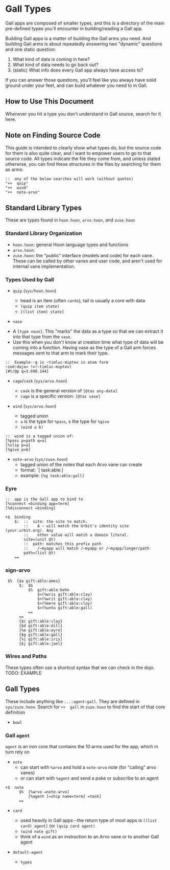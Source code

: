 # Gall Types
Gall apps are composed of smaller types, and this is a directory of the main pre-defined types you'll encounter in building/reading a Gall app.

Building Gall apps is a matter of building the Gall arms you need. And building Gall arms is about repeatedly answering two "dynamic" questions and one static question:
1. What kind of data is coming in here?
2. What kind of data needs to go back out?
3. (static) What info does every Gall app always have access to?

If you can answer those questions, you'll feel like you always have solid ground under your feet, and can build whatever you need to in Gall.

## How to Use This Document
Whenever you hit a type you don't understand in Gall source, search for it here.

## Note on Finding Source Code
This guide is intended to clearly show what types do, but the source code for them is also quite clear, and I want to empower users to go to that source code. All types indicate the file they come from, and unless stated otherwise, you can find these structures in the files by searching for them as arms:
```
::  any of the below searches will work (without quotes)
"++  quip"
"++  wind"
"++  note-arvo"
```

## Standard Library Types
These are types found in `hoon.hoon`, `arvo.hoon`, and `zuse.hoon`

### Standard Library Organization
* `hoon.hoon`: general Hoon language types and functions
* `arvo.hoon`: 
* `zuse.hoon`: the "public" interface (models and code) for each vane. These can be called by other vanes and user code, and aren't used for internal vane implementation.

### Types Used by Gall

* `quip` (`sys/hoon.hoon`)
  - head is an item (often `cards`), tail is usually a core with data
  - `(quip item state)`
  - `[(list item) state]`

* `vase`
- A `[type noun]`. This "marks" the data as a type so that we can extract it into that type from the `vase`.
- Use this when you don't know at creation time what type of data will be coming into a function. Having vase as the type of a Gall arm forces messages sent to that arm to mark their type.
```
::  Example--q is ~timluc-miptev in atom form
~zod:dojo> !>(~timluc-miptev)
[#t/@p q=3.690.144]
```

* `cage`/`cask` (`sys/arvo.hoon`)
  - `cask` is the general version of `[@tas any-data]`
  -  `cage` is a specific version: `[@tas vase]`

* `wind` (`sys/arvo.hoon`)
  - tagged union
  - `a` is the type for `%pass`, `b` the type for `%give`
  - `(wind a b)`
```
::  wind is a tagged union of:
[%pass p=path q=a]
[%slip p=a]
[%give p=b]
```

* `note-arvo` (`sys/zuse.hoon`)
  - tagged union of the notes that each Arvo vane can create
  - format: `[<vane-letter> task:able:<vane-name>]
  - example: `[%g task:able:gall]`
  
### Eyre
```
::  app is the Gall app to bind to
[%connect =binding app=term]
[%disconnect =binding]
```
```
+$  binding
    $:  ::  site: the site to match.
        ::    A ~ will match the Urbit's identity site (your.urbit.org). Any
        ::    other value will match a domain literal.
        site=(unit @t)
        ::  path: matches this prefix path
        ::    /~myapp will match /~myapp or /~myapp/longer/path
        path=(list @t)
    ==
```

### sign-arvo
```
 $%  {$a gift:able:ames}
      $:  $b
          $%  gift:able:behn
              $>(%wris gift:able:clay)
              $>(%writ gift:able:clay)
              $>(%mere gift:able:clay)
              $>(%unto gift:able:gall)
          ==
      ==
      {$c gift:able:clay}
      {$d gift:able:dill}
      [%e gift:able:eyre]
      {$g gift:able:gall}
      [%i gift:able:iris]
      {$j gift:able:jael}
```

### Wires and Paths
These types often use a shortcut syntax that we can check in the dojo.
TODO: EXAMPLE

## Gall Types
These include anything like `...:agent:gall`. They are defined in `sys/zuze.hoon`.
Search for `++  gall` in `zuze.hoon` to find the start of that core definition
* `bowl`

### Gall `agent`
`agent` is an iron core that contains the 10 arms used for the app, which in turn rely on 

* `note`
  - can start with `%arvo` and hold a `note-arvo` note (for "calling" arvo vanes) 
  - or can start with `%agent` and send a poke or subscribe to an agent
```
+$  note
      $%  [%arvo =note-arvo]
          [%agent [=ship name=term] =task]
      ==
```
 * `card`
   - used heavily in Gall apps--the return type of most apps is `[(list card) agent]` (or `(quip card agent)`
   - `(wind note gift)`
   - think of a `wind` as an instruction to an Arvo vane or to another Gall agent

* `default-agent`
  - `types` 
